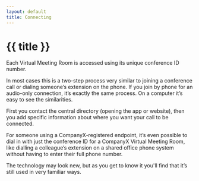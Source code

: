 ```yaml
---
layout: default
title: Connecting
---
```

<H1>{{ title }}</H1>

Each Virtual Meeting Room is accessed using its unique conference ID number.

In most cases this is a two-step process very similar to joining a conference call or dialing someone’s extension on the phone.
If you join by phone for an audio-only connection, it’s exactly the same process. On a computer it’s easy to see the similarities.

First you contact the central directory (opening the app or website), then you add specific information about where you want your call to be connected.

For someone using a CompanyX-registered endpoint, it’s even possible to dial in with just the conference ID for a CompanyX Virtual Meeting Room, like dialling a colleague’s extension on a shared office phone system without having to enter their full phone number.

The technology may look new, but as you get to know it you'll find that it’s still used in very familiar ways.

